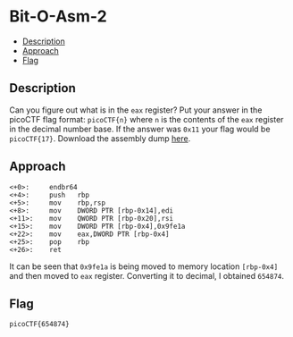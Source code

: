 # Bit-O-Asm-2

- [Description](#description)
- [Approach](#approach)
- [Flag](#flag)

## Description

Can you figure out what is in the `eax` register? Put your answer in the picoCTF flag format: `picoCTF{n}` where `n` is the contents of the `eax` register in the decimal number base. If the answer was `0x11` your flag would be `picoCTF{17}`.
Download the assembly dump [here](https://artifacts.picoctf.net/c/510/disassembler-dump0_b.txt).

## Approach

```
<+0>:     endbr64 
<+4>:     push   rbp
<+5>:     mov    rbp,rsp
<+8>:     mov    DWORD PTR [rbp-0x14],edi
<+11>:    mov    QWORD PTR [rbp-0x20],rsi
<+15>:    mov    DWORD PTR [rbp-0x4],0x9fe1a
<+22>:    mov    eax,DWORD PTR [rbp-0x4]
<+25>:    pop    rbp
<+26>:    ret
```

It can be seen that `0x9fe1a` is being moved to memory location `[rbp-0x4]` and then moved to `eax` register. Converting it to decimal, I obtained `654874`.

## Flag

`picoCTF{654874}`
